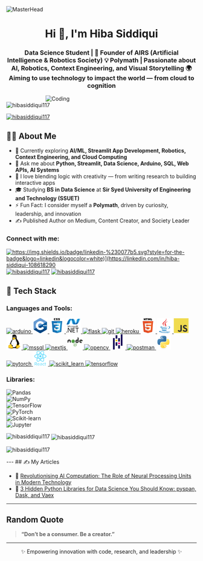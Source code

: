 ![MasterHead](https://i.pinimg.com/1200x/2f/25/5e/2f255e310dd21bb64cfeddcaddb7a1d3.jpg)
<h1 align="center">Hi 👋, I'm Hiba Siddiqui</h1>
<h3 align="center">Data Science Student | 🤖 Founder of AIRS (Artificial Intelligence & Robotics Society) 💡 Polymath | Passionate about AI, Robotics, Context Engineering, and Visual Storytelling 🌍 Aiming to use technology to impact the world — from cloud to cognition</h3>
<img align="right" alt="Coding" width="400"src="https://i.pinimg.com/originals/a8/09/94/a8099418b2137e113c808fff5df2dc2a.gif">

<p align="left"> <img src="https://komarev.com/ghpvc/?username=hibasiddiqui117&label=Profile%20views&color=0e75b6&style=flat" alt="hibasiddiqui117" /> </p>

<p align="left"> <a href="https://github.com/ryo-ma/github-profile-trophy"><img src="https://github-profile-trophy.vercel.app/?username=hibasiddiqui117" alt="hibasiddiqui117" /></a> </p>

## 👩‍💻 About Me
- 🌱 Currently exploring **AI/ML, Streamlit App Development, Robotics, Context Engineering, and Cloud Computing**
- 💬 Ask me about **Python, Streamlit, Data Science, Arduino, SQL, Web APIs, AI Systems**
- 🧠 I love blending logic with creativity — from writing research to building interactive apps
- 🎓 Studying **BS in Data Science** at **Sir Syed University of Engineering and Technology (SSUET)**
- ⚡ Fun Fact: I consider myself a **Polymath**, driven by curiosity, leadership, and innovation
- ✍️ Published Author on Medium, Content Creator, and Society Leader

<h3 align="left">Connect with me:</h3>
<p align="left">
<a href="https://linkedin.com/in/https://img.shields.io/badge/linkedin-%230077b5.svg?style=for-the-badge&logo=linkedin&logocolor=white)](https://linkedin.com/in/hiba-siddiqui-108618290" target="blank"><img align="center" src="https://raw.githubusercontent.com/rahuldkjain/github-profile-readme-generator/master/src/images/icons/Social/linked-in-alt.svg" alt="https://img.shields.io/badge/linkedin-%230077b5.svg?style=for-the-badge&logo=linkedin&logocolor=white)](https://linkedin.com/in/hiba-siddiqui-108618290" height="30" width="40" /></a>
<a href="https://medium.com/hibasiddiqui117" target="blank"><img align="center" src="https://raw.githubusercontent.com/rahuldkjain/github-profile-readme-generator/master/src/images/icons/Social/medium.svg" alt="hibasiddiqui117" height="30" width="40" /></a>
<a href="https://www.leetcode.com/hibasiddiqui117" target="blank"><img align="center" src="https://raw.githubusercontent.com/rahuldkjain/github-profile-readme-generator/master/src/images/icons/Social/leet-code.svg" alt="hibasiddiqui117" height="30" width="40" /></a>
</p>

## 🔧 Tech Stack
<h3 align="left">Languages and Tools:</h3>
<p align="left"> <a href="https://www.arduino.cc/" target="_blank" rel="noreferrer"> <img src="https://cdn.worldvectorlogo.com/logos/arduino-1.svg" alt="arduino" width="40" height="40"/> </a> <a href="https://www.w3schools.com/cpp/" target="_blank" rel="noreferrer"> <img src="https://raw.githubusercontent.com/devicons/devicon/master/icons/cplusplus/cplusplus-original.svg" alt="cplusplus" width="40" height="40"/> </a> <a href="https://www.w3schools.com/css/" target="_blank" rel="noreferrer"> <img src="https://raw.githubusercontent.com/devicons/devicon/master/icons/css3/css3-original-wordmark.svg" alt="css3" width="40" height="40"/> </a> <a href="https://dotnet.microsoft.com/" target="_blank" rel="noreferrer"> <img src="https://raw.githubusercontent.com/devicons/devicon/master/icons/dot-net/dot-net-original-wordmark.svg" alt="dotnet" width="40" height="40"/> </a> <a href="https://flask.palletsprojects.com/" target="_blank" rel="noreferrer"> <img src="https://www.vectorlogo.zone/logos/pocoo_flask/pocoo_flask-icon.svg" alt="flask" width="40" height="40"/> </a> <a href="https://git-scm.com/" target="_blank" rel="noreferrer"> <img src="https://www.vectorlogo.zone/logos/git-scm/git-scm-icon.svg" alt="git" width="40" height="40"/> </a> <a href="https://heroku.com" target="_blank" rel="noreferrer"> <img src="https://www.vectorlogo.zone/logos/heroku/heroku-icon.svg" alt="heroku" width="40" height="40"/> </a> <a href="https://www.w3.org/html/" target="_blank" rel="noreferrer"> <img src="https://raw.githubusercontent.com/devicons/devicon/master/icons/html5/html5-original-wordmark.svg" alt="html5" width="40" height="40"/> </a> <a href="https://www.java.com" target="_blank" rel="noreferrer"> <img src="https://raw.githubusercontent.com/devicons/devicon/master/icons/java/java-original.svg" alt="java" width="40" height="40"/> </a> <a href="https://developer.mozilla.org/en-US/docs/Web/JavaScript" target="_blank" rel="noreferrer"> <img src="https://raw.githubusercontent.com/devicons/devicon/master/icons/javascript/javascript-original.svg" alt="javascript" width="40" height="40"/> </a> <a href="https://www.linux.org/" target="_blank" rel="noreferrer"> <img src="https://raw.githubusercontent.com/devicons/devicon/master/icons/linux/linux-original.svg" alt="linux" width="40" height="40"/> </a> <a href="https://www.microsoft.com/en-us/sql-server" target="_blank" rel="noreferrer"> <img src="https://www.svgrepo.com/show/303229/microsoft-sql-server-logo.svg" alt="mssql" width="40" height="40"/> </a> <a href="https://nextjs.org/" target="_blank" rel="noreferrer"> <img src="https://cdn.worldvectorlogo.com/logos/nextjs-2.svg" alt="nextjs" width="40" height="40"/> </a> <a href="https://nodejs.org" target="_blank" rel="noreferrer"> <img src="https://raw.githubusercontent.com/devicons/devicon/master/icons/nodejs/nodejs-original-wordmark.svg" alt="nodejs" width="40" height="40"/> </a> <a href="https://opencv.org/" target="_blank" rel="noreferrer"> <img src="https://www.vectorlogo.zone/logos/opencv/opencv-icon.svg" alt="opencv" width="40" height="40"/> </a> <a href="https://pandas.pydata.org/" target="_blank" rel="noreferrer"> <img src="https://raw.githubusercontent.com/devicons/devicon/2ae2a900d2f041da66e950e4d48052658d850630/icons/pandas/pandas-original.svg" alt="pandas" width="40" height="40"/> </a> <a href="https://postman.com" target="_blank" rel="noreferrer"> <img src="https://www.vectorlogo.zone/logos/getpostman/getpostman-icon.svg" alt="postman" width="40" height="40"/> </a> <a href="https://www.python.org" target="_blank" rel="noreferrer"> <img src="https://raw.githubusercontent.com/devicons/devicon/master/icons/python/python-original.svg" alt="python" width="40" height="40"/> </a> <a href="https://pytorch.org/" target="_blank" rel="noreferrer"> <img src="https://www.vectorlogo.zone/logos/pytorch/pytorch-icon.svg" alt="pytorch" width="40" height="40"/> </a> <a href="https://reactjs.org/" target="_blank" rel="noreferrer"> <img src="https://raw.githubusercontent.com/devicons/devicon/master/icons/react/react-original-wordmark.svg" alt="react" width="40" height="40"/> </a> <a href="https://scikit-learn.org/" target="_blank" rel="noreferrer"> <img src="https://upload.wikimedia.org/wikipedia/commons/0/05/Scikit_learn_logo_small.svg" alt="scikit_learn" width="40" height="40"/> </a> <a href="https://www.tensorflow.org" target="_blank" rel="noreferrer"> <img src="https://www.vectorlogo.zone/logos/tensorflow/tensorflow-icon.svg" alt="tensorflow" width="40" height="40"/> </a> </p>

<h3 align="left">Libraries:</h3>

![Pandas](https://img.shields.io/badge/Pandas-150458?style=for-the-badge&logo=pandas&logoColor=white)  
![NumPy](https://img.shields.io/badge/Numpy-013243?style=for-the-badge&logo=numpy&logoColor=white)  
![TensorFlow](https://img.shields.io/badge/TensorFlow-FF6F00?style=for-the-badge&logo=tensorflow&logoColor=white)  
![PyTorch](https://img.shields.io/badge/PyTorch-EE4C2C?style=for-the-badge&logo=pytorch&logoColor=white)  
![Scikit-learn](https://img.shields.io/badge/Scikit--learn-F7931E?style=for-the-badge&logo=scikit-learn&logoColor=white)  
![Jupyter](https://img.shields.io/badge/Jupyter-F37626?style=for-the-badge&logo=jupyter&logoColor=white)


<p><img align="left" src="https://github-readme-stats.vercel.app/api/top-langs?username=hibasiddiqui117&show_icons=true&locale=en&layout=compact" alt="hibasiddiqui117" /></p>

<p>&nbsp;<img align="center" src="https://github-readme-stats.vercel.app/api?username=hibasiddiqui117&show_icons=true&locale=en" alt="hibasiddiqui117" /></p>

<p><img align="center" src="https://github-readme-streak-stats.herokuapp.com/?user=hibasiddiqui117&" alt="hibasiddiqui117" /></p>
---
## ✍️ My Articles

- 🧠 [Revolutionising AI Computation: The Role of Neural Processing Units in Modern Technology](https://medium.com/p/31c457af80ea)
- 🐍 [3 Hidden Python Libraries for Data Science You Should Know: pyspan, Dask, and Vaex](https://medium.com/@hibasiddiqui117/3-hidden-python-libraries-for-data-science-you-should-know-pyspan-dask-and-vaex-ffe1c478441b)

---
## Random Quote

> **“Don’t be a consumer. Be a creator.”**


---

<p align="center">✨ Empowering innovation with code, research, and leadership ✨</p>
